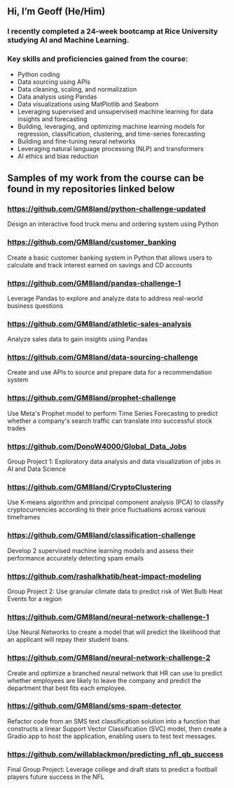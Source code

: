 ## Hi, I’m Geoff (He/Him)
### I recently completed a 24-week bootcamp at Rice University studying AI and Machine Learning. 
### Key skills and proficiencies gained from the course:
- Python coding
- Data sourcing using APIs
- Data cleaning, scaling, and normalization
- Data analysis using Pandas
- Data visualizations using MatPlotlib and Seaborn
- Leveraging supervised and unsupervised machine learning for data insights and forecasting
- Building, leveraging, and optimizing machine learning models for regression, classification, clustering, and time-series forecasting
- Building and fine-tuning neural networks
- Leveraging natural language processing (NLP) and transformers
- AI ethics and bias reduction

## Samples of my work from the course can be found in my repositories linked below
    

### https://github.com/GM8land/python-challenge-updated
Design an interactive food truck menu and ordering system using Python
  

### https://github.com/GM8land/customer_banking
Create a basic customer banking system in Python that allows users to calculate and track interest earned on savings and CD accounts 



### https://github.com/GM8land/pandas-challenge-1
Leverage Pandas to explore and analyze data to address real-world business questions
  


### https://github.com/GM8land/athletic-sales-analysis
Analyze sales data to gain insights using Pandas



### https://github.com/GM8land/data-sourcing-challenge
Create and use APIs to source and prepare data for a recommendation system


### https://github.com/GM8land/prophet-challenge
Use Meta's Prophet model to perform Time Series Forecasting to predict whether a company's search traffic can translate into successful stock trades


### https://github.com/DonoW4000/Global_Data_Jobs
Group Project 1: Exploratory data analysis and data visualization of jobs in AI and Data Science
  
### https://github.com/GM8land/CryptoClustering
Use K-means algorithm and principal component analysis (PCA) to classify cryptocurrencies according to their price fluctuations across various timeframes


### https://github.com/GM8land/classification-challenge
Develop 2 supervised machine learning models and assess their performance accurately detecting spam emails


### https://github.com/rashalkhatib/heat-impact-modeling
Group Project 2: Use granular climate data to predict risk of Wet Bulb Heat Events for a region
  

### https://github.com/GM8land/neural-network-challenge-1
Use Neural Networks to create a model that will predict the likelihood that an applicant will repay their student loans.


### https://github.com/GM8land/neural-network-challenge-2
Create and optimize a branched neural network that HR can use to predict whether employees are likely to leave the company and predict the department that best fits each employee.


###  https://github.com/GM8land/sms-spam-detector
Refactor code from an SMS text classification solution into a function that constructs a linear Support Vector Classification (SVC) model, then create a Gradio app to host the application, enabling users to test text messages.


### https://github.com/willablackmon/predicting_nfl_qb_success
Final Group Project: Leverage college and draft stats to predict a football players future success in the NFL





<!---
GM8land/GM8land is a ✨ special ✨ repository because its `README.md` (this file) appears on your GitHub profile.
You can click the Preview link to take a look at your changes.
--->
